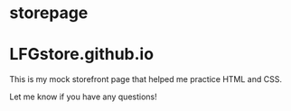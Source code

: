 ﻿# storepage
# LFGstore.github.io
This is my mock storefront page that helped me practice HTML and CSS.

Let me know if you have any questions! 
